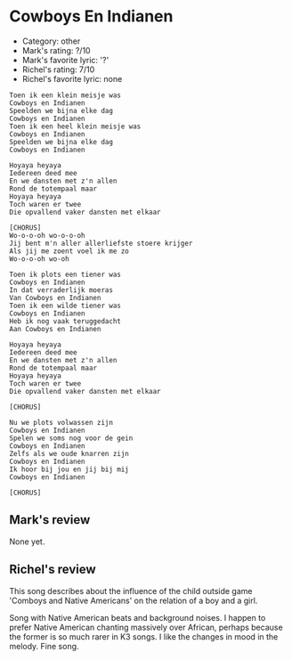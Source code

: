 # Cowboys En Indianen

 * Category: other
 * Mark's rating: ?/10
 * Mark's favorite lyric: '?'
 * Richel's rating: 7/10
 * Richel's favorite lyric: none

```
Toen ik een klein meisje was
Cowboys en Indianen
Speelden we bijna elke dag
Cowboys en Indianen
Toen ik een heel klein meisje was
Cowboys en Indianen
Speelden we bijna elke dag
Cowboys en Indianen

Hoyaya heyaya
Iedereen deed mee
En we dansten met z'n allen
Rond de totempaal maar
Hoyaya heyaya
Toch waren er twee
Die opvallend vaker dansten met elkaar

[CHORUS]
Wo-o-o-oh wo-o-o-oh
Jij bent m'n aller allerliefste stoere krijger
Als jij me zoent voel ik me zo
Wo-o-o-oh wo-oh

Toen ik plots een tiener was
Cowboys en Indianen
In dat verraderlijk moeras
Van Cowboys en Indianen
Toen ik een wilde tiener was
Cowboys en Indianen
Heb ik nog vaak teruggedacht
Aan Cowboys en Indianen

Hoyaya heyaya
Iedereen deed mee
En we dansten met z'n allen
Rond de totempaal maar
Hoyaya heyaya
Toch waren er twee
Die opvallend vaker dansten met elkaar

[CHORUS]

Nu we plots volwassen zijn
Cowboys en Indianen
Spelen we soms nog voor de gein
Cowboys en Indianen
Zelfs als we oude knarren zijn
Cowboys en Indianen
Ik hoor bij jou en jij bij mij
Cowboys en Indianen

[CHORUS]
```

## Mark's review

None yet.

## Richel's review

This song describes about the influence of the child outside game 'Comboys and Native Americans' on the relation of a boy and a girl.

Song with Native American beats and background noises. I happen to prefer Native American chanting massively over African, perhaps because
the former is so much rarer in K3 songs. I like the changes in mood in the melody. Fine song.